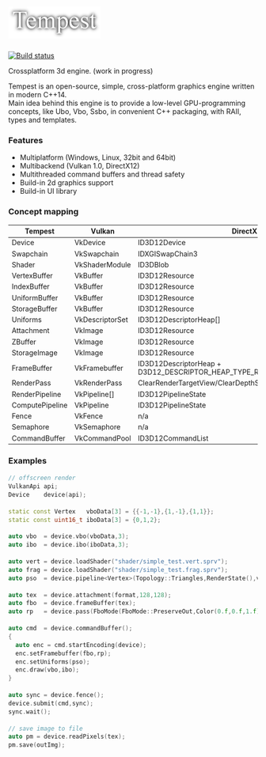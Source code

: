 ![Tempest Logo](icon.png)
=
[![Build status](https://ci.appveyor.com/api/projects/status/github/Try/Tempest?svg=true)](https://ci.appveyor.com/project/Try/Tempest)

Crossplatform 3d engine.
(work in progress)

Tempest is an open-source, simple, cross-platform graphics engine written in modern C++14.  
Main idea behind this engine is to provide a low-level GPU-programming concepts, like Ubo, Vbo, Ssbo, in convenient C++ packaging, with RAII, types and templates. 

### Features
* Multiplatform (Windows, Linux, 32bit and 64bit)
* Multibackend (Vulkan 1.0, DirectX12)
* Multithreaded command buffers and thread safety
* Build-in 2d graphics support
* Build-in UI library

### Concept mapping
| Tempest           | Vulkan                                                 | DirectX
|-------------------|--------------------------------------------------------|-----------
| Device            | VkDevice                                               | ID3D12Device
| Swapchain         | VkSwapchain                                            | IDXGISwapChain3 
| Shader            | VkShaderModule                                         | ID3DBlob
| VertexBuffer<T>   | VkBuffer                                               | ID3D12Resource 
| IndexBuffer<T>    | VkBuffer                                               | ID3D12Resource 
| UniformBuffer<T>  | VkBuffer                                               | ID3D12Resource 
| StorageBuffer<T>  | VkBuffer                                               | ID3D12Resource 
| Uniforms          | VkDescriptorSet                                        | ID3D12DescriptorHeap[]
| Attachment        | VkImage                                                | ID3D12Resource 
| ZBuffer           | VkImage                                                | ID3D12Resource 
| StorageImage      | VkImage                                                | ID3D12Resource 
| FrameBuffer       | VkFramebuffer                                          | ID3D12DescriptorHeap + D3D12_DESCRIPTOR_HEAP_TYPE_RTV
| RenderPass        | VkRenderPass                                           | ClearRenderTargetView/ClearDepthStencilView/DiscardResource
| RenderPipeline<V> | VkPipeline[]                                           | ID3D12PipelineState
| ComputePipeline   | VkPipeline                                             | ID3D12PipelineState
| Fence             | VkFence                                                | n/a
| Semaphore         | VkSemaphore                                            | n/a
| CommandBuffer     | VkCommandPool                                          | ID3D12CommandList

### Examples
```c++
// offscreen render
VulkanApi api;
Device    device(api);

static const Vertex   vboData[3] = {{-1,-1},{1,-1},{1,1}};
static const uint16_t iboData[3] = {0,1,2};

auto vbo  = device.vbo(vboData,3);
auto ibo  = device.ibo(iboData,3);

auto vert = device.loadShader("shader/simple_test.vert.sprv");
auto frag = device.loadShader("shader/simple_test.frag.sprv");
auto pso  = device.pipeline<Vertex>(Topology::Triangles,RenderState(),vert,frag);

auto tex  = device.attachment(format,128,128);
auto fbo  = device.frameBuffer(tex);
auto rp   = device.pass(FboMode(FboMode::PreserveOut,Color(0.f,0.f,1.f)));

auto cmd  = device.commandBuffer();
{
  auto enc = cmd.startEncoding(device);
  enc.setFramebuffer(fbo,rp);
  enc.setUniforms(pso);
  enc.draw(vbo,ibo);
}

auto sync = device.fence();
device.submit(cmd,sync);
sync.wait();

// save image to file
auto pm = device.readPixels(tex);
pm.save(outImg);
```

